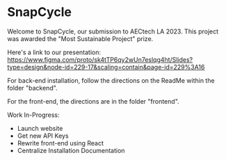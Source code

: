 # SnapCycle


Welcome to SnapCycle, our submission to AECtech LA 2023. This project was awarded the "Most Sustainable Project" prize. 

Here's a link to our presentation: https://www.figma.com/proto/sk4tTP6qy2wUn7eslqg4ht/Slides?type=design&node-id=229-17&scaling=contain&page-id=229%3A16

For back-end installation, follow the directions on the ReadMe within the folder "backend". 

For the front-end, the directions are in the folder "frontend".

Work In-Progress:

- Launch website
- Get new API Keys
- Rewrite front-end using React 
- Centralize Installation Documentation 
